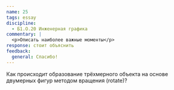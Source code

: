 ```yaml
---
name: 25
tags: essay
discipline:
  - Б1.О.20 Инженерная графика
commentary: |
  <p>Описать наиболее важные моменты</p>
response: стоит объяснить
feedback:
  general: Cпасибо!
---
```


Как происходит образование трёхмерного объекта на основе двумерных фигур методом вращения (rotate)?